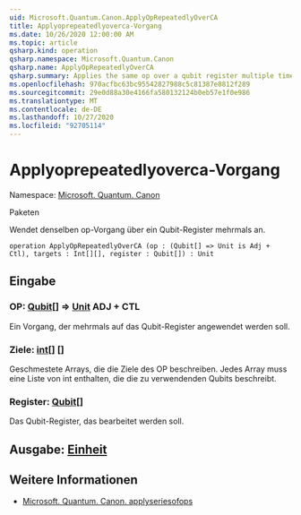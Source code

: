 ```yaml
---
uid: Microsoft.Quantum.Canon.ApplyOpRepeatedlyOverCA
title: Applyoprepeatedlyoverca-Vorgang
ms.date: 10/26/2020 12:00:00 AM
ms.topic: article
qsharp.kind: operation
qsharp.namespace: Microsoft.Quantum.Canon
qsharp.name: ApplyOpRepeatedlyOverCA
qsharp.summary: Applies the same op over a qubit register multiple times.
ms.openlocfilehash: 970acfbc63bc95542827988c5c81387e8812f289
ms.sourcegitcommit: 29e0d88a30e4166fa580132124b0eb57e1f0e986
ms.translationtype: MT
ms.contentlocale: de-DE
ms.lasthandoff: 10/27/2020
ms.locfileid: "92705114"
---
```

# <a name="applyoprepeatedlyoverca-operation"></a>Applyoprepeatedlyoverca-Vorgang

Namespace: [Microsoft. Quantum. Canon](xref:Microsoft.Quantum.Canon)

Paketen [](https://nuget.org/packages/)


Wendet denselben op-Vorgang über ein Qubit-Register mehrmals an.

```qsharp
operation ApplyOpRepeatedlyOverCA (op : (Qubit[] => Unit is Adj + Ctl), targets : Int[][], register : Qubit[]) : Unit
```


## <a name="input"></a>Eingabe

### <a name="op--qubit--unit-adj--ctl"></a>OP: [Qubit](xref:microsoft.quantum.lang-ref.qubit)[] => [Unit](xref:microsoft.quantum.lang-ref.unit) ADJ + CTL

Ein Vorgang, der mehrmals auf das Qubit-Register angewendet werden soll.


### <a name="targets--int"></a>Ziele: [int](xref:microsoft.quantum.lang-ref.int)[] []

Geschmestete Arrays, die die Ziele des OP beschreiben. Jedes Array muss eine Liste von int enthalten, die die zu verwendenden Qubits beschreibt.


### <a name="register--qubit"></a>Register: [Qubit](xref:microsoft.quantum.lang-ref.qubit)[]

Das Qubit-Register, das bearbeitet werden soll.



## <a name="output--unit"></a>Ausgabe: [Einheit](xref:microsoft.quantum.lang-ref.unit)



## <a name="see-also"></a>Weitere Informationen

- [Microsoft. Quantum. Canon. applyseriesofops](xref:Microsoft.Quantum.Canon.ApplySeriesOfOps)